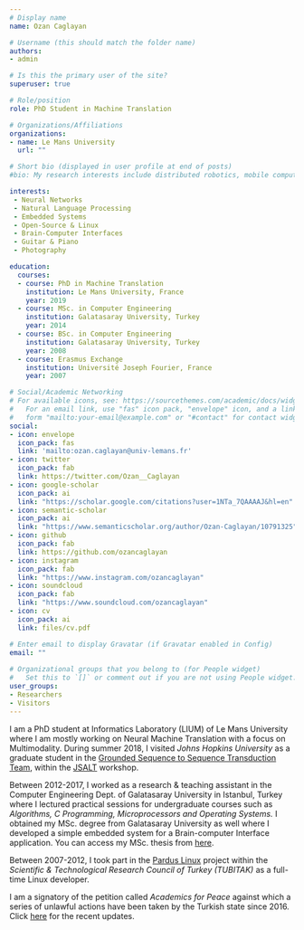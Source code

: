 ```yaml
---
# Display name
name: Ozan Caglayan

# Username (this should match the folder name)
authors:
- admin

# Is this the primary user of the site?
superuser: true

# Role/position
role: PhD Student in Machine Translation

# Organizations/Affiliations
organizations:
- name: Le Mans University
  url: ""

# Short bio (displayed in user profile at end of posts)
#bio: My research interests include distributed robotics, mobile computing and programmable matter.

interests:
 - Neural Networks
 - Natural Language Processing
 - Embedded Systems
 - Open-Source & Linux
 - Brain-Computer Interfaces
 - Guitar & Piano
 - Photography

education:
  courses:
  - course: PhD in Machine Translation
    institution: Le Mans University, France
    year: 2019
  - course: MSc. in Computer Engineering
    institution: Galatasaray University, Turkey
    year: 2014
  - course: BSc. in Computer Engineering
    institution: Galatasaray University, Turkey
    year: 2008
  - course: Erasmus Exchange
    institution: Université Joseph Fourier, France
    year: 2007

# Social/Academic Networking
# For available icons, see: https://sourcethemes.com/academic/docs/widgets/#icons
#   For an email link, use "fas" icon pack, "envelope" icon, and a link in the
#   form "mailto:your-email@example.com" or "#contact" for contact widget.
social:
- icon: envelope
  icon_pack: fas
  link: 'mailto:ozan.caglayan@univ-lemans.fr'
- icon: twitter
  icon_pack: fab
  link: https://twitter.com/Ozan__Caglayan
- icon: google-scholar
  icon_pack: ai
  link: "https://scholar.google.com/citations?user=1NTa_7QAAAAJ&hl=en"
- icon: semantic-scholar
  icon_pack: ai
  link: "https://www.semanticscholar.org/author/Ozan-Caglayan/10791325"
- icon: github
  icon_pack: fab
  link: https://github.com/ozancaglayan
- icon: instagram
  icon_pack: fab
  link: "https://www.instagram.com/ozancaglayan"
- icon: soundcloud
  icon_pack: fab
  link: "https://www.soundcloud.com/ozancaglayan"
- icon: cv
  icon_pack: ai
  link: files/cv.pdf

# Enter email to display Gravatar (if Gravatar enabled in Config)
email: ""
  
# Organizational groups that you belong to (for People widget)
#   Set this to `[]` or comment out if you are not using People widget.  
user_groups:
- Researchers
- Visitors
---
```


I am a PhD student at Informatics Laboratory (LIUM) of Le Mans University where I am mostly working on Neural Machine Translation
with a focus on Multimodality. During summer 2018, I visited *Johns Hopkins University* as a graduate student in the
[Grounded Sequence to Sequence Transduction Team](https://www.clsp.jhu.edu/workshops/18-workshop/grounded-sequence-sequence-transduction), within the [JSALT](https://www.clsp.jhu.edu/workshops/18-workshop/about) workshop.

Between 2012-2017, I worked as a research & teaching assistant in the Computer Engineering Dept. of Galatasaray University in Istanbul, Turkey
where I lectured practical sessions for undergraduate courses such as *Algorithms, C Programming, Microprocessors and Operating Systems.*
I obtained my MSc. degree from Galatasaray University as well where I developed a simple embedded system for a Brain-computer Interface
application. You can access my MSc. thesis from [here](/files/msc.pdf).

Between 2007-2012, I took part in the [Pardus Linux](https://en.wikipedia.org/wiki/Pardus_(operating_system)) project within the
*Scientific & Technological Research Council of Turkey (TUBITAK)* as a full-time Linux developer.

I am a signatory of the petition called *Academics for Peace* against which a series of unlawful actions have been
taken by the Turkish state since 2016. Click [here](https://www.frontlinedefenders.org/en/case/judicial-harassment-academics-peace)
for the recent updates.
